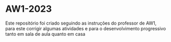 <h1>AW1-2023</h1>

<p>Este repositório foi criado seguindo as instruções do professor de AW1, para este corrigir algumas atividades e para o desenvolvimento progressivo tanto em sala de aula quanto em casa</p>
